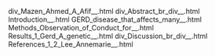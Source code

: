 div_Mazen_Ahmed_A_Afif__.html
div_Abstract_br_div__.html
Introduction__.html
GERD_disease_that_affects_many__.html
Methods_Observation_of_Conduct_for__.html
Results_1_Gerd_A_genetic__.html
div_Discussion_br_div__.html
References_1_2_Lee_Annemarie__.html